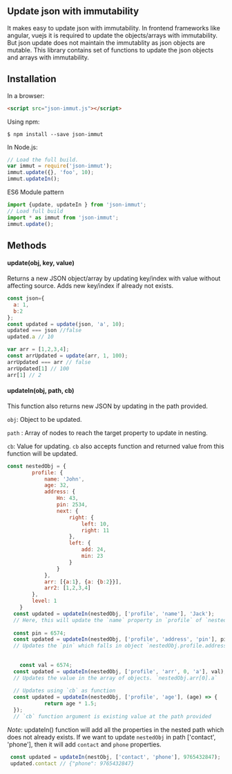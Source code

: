 ## Update json with immutability
It makes easy to update json with immutability. In frontend frameworks like angular, vuejs it is required to update the objects/arrays with immutability. But json update does not maintain the immutablity as json objects are mutable. This library contains set of functions to update the json objects and arrays with immutability.
## Installation
In a browser:
```html
<script src="json-immut.js"></script>
```

Using npm:
```shell
$ npm install --save json-immut
```

In Node.js:
```js
// Load the full build.
var immut = require('json-immut');
immut.update({}, 'foo', 10);
immut.updateIn();
```
ES6 Module pattern
```js
import {update, updateIn } from 'json-immut';
// Load full build
import * as immut from 'json-immut';
immut.update();
```
## Methods
#### update(obj, key, value)
Returns a new JSON object/array by updating key/index with value without affecting source. Adds new key/index if already not exists.
```javascript
const json={
  a: 1,
  b:2
};
const updated = update(json, 'a', 10);
updated === json //false
updated.a // 10

var arr = [1,2,3,4];
const arrUpdated = update(arr, 1, 100);
arrUpdated === arr // false
arrUpdated[1] // 100
arr[1] // 2
```
#### updateIn(obj, path, cb)
This function also returns new JSON by updating in the path provided.

`obj`: Object to be updated.

`path` : Array of nodes to reach the target property to update in nesting.

`cb`: Value for updating. `cb` also accepts function and returned value from this function will be updated.
```js
const nestedObj = {
		profile: {
			name: 'John',
			age: 32,
			address: {
				Hn: 43,
				pin: 2534,
				next: {
					right: {
						left: 10,
						right: 11
					},
					left: {
						add: 24,
						min: 23
					}
				}
			},
			arr: [{a:1}, {a: {b:2}}],
			arr2: [1,2,3,4]
		},
		level: 1
	}
  const updated = updateIn(nestedObj, ['profile', 'name'], 'Jack');
  // Here, this will update the `name` property in `profile` of `nestedObj` with immutability
  
  const pin = 6574;
  const updated = updateIn(nestedObj, ['profile', 'address', 'pin'], pin);
  // Updates the `pin` which falls in object `nestedObj.profile.address`
  
  
	const val = 6574;
  const updated = updateIn(nestedObj, ['profile', 'arr', 0, 'a'], val);
  // Updates the value in the array of objects. `nestedObj.arr[0].a`
  
  // Updates using `cb` as function
  const updated = updateIn(nestedObj, ['profile', 'age'], (age) => {
			return age * 1.5;
  });
  // `cb` function argument is existing value at the path provided

```
*Note*: updateIn() function will add all the properties in the nested path which does not already exists. If we want to update `nestedObj` in path ['contact', 'phone'], then it will add `contact` and `phone` properties.
```js
 const updated = updateIn(nestObj, ['contact', 'phone'], 9765432847);
 updated.contact // {"phone": 9765432847}
```
